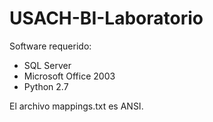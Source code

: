 # USACH-BI-Laboratorio

Software requerido:

- SQL Server
- Microsoft Office 2003
- Python 2.7



El archivo mappings.txt es ANSI.